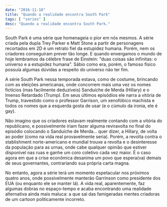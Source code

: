 ```yaml
---
date: "2016-11-18"
title: "Quando a realidade encontra South Park"
tags: [ "series" ]
desc: "Quando a realidade encontra South Park."
---
```

South Park é uma série que homenageia o pior em nós mesmos. A série criada pela dupla Trey Parker e Matt Stone a partir de personagens recortados em 2D é um retrato fiel da estupidez humana. Porém, nem os criadores conseguiram prever tão longe. E quando enxergamos o mundo de hoje lembramos da célebre frase de Einstein: "duas coisas são infinitas: o universo e a estupidez humana". Sábio como era, porém, o famoso físico possuía algumas dúvidas a respeito do universo não ter fim.

A série South Park nessa temporada estava, como de costume, brincando com as eleições americanas, onde concorrem mais uma vez os nomes fictícios (mas facilmente deduzíveis) Sanduíche de Merda (Hillary) e o Imenso Retardado (Trump). Em seus últimos episódios ele narra a vitória de Trump, travestido como o professor Garrison, um xenofóbico machista e todos os nomes que a esquerda gosta de usar (e o cúmulo da ironia, ele é gay).

Não imagino que os criadores estavam realmente contando com a vitória do republicano, e possivelmente iriam fazer alguma reviravolta no final do episódio colocando o Sanduíche de Merda... quer dizer, a Hillary, de volta ao poder (como na vida real provavelmente seria). Porém, a revolta contra o stablishment norte-americano e mundial trouxe a revolta e o desinteresse da população para as urnas, onde cabe qualquer opinião que estiver disponível nas ruas e ganhe um coro coletivo cada vez maior. É o caso agora em que a crise econômica desanima um povo que espera(va) demais de seus governantes, contrariando sua própria carta magna.

No entanto, agora a série terá um momento espetacular nos próximos quatro anos, onde possivelmente manterão Garrinson como presidente dos EUA (ou enquanto ele se manter lá). A vida real, aparentemente, faz algumas dobras no espaço-tempo e acaba encontrando uma realidade alternativa ainda mais maluca: a que sai das famigeradas mentes criadoras de um cartoon politicamente incorreto.
